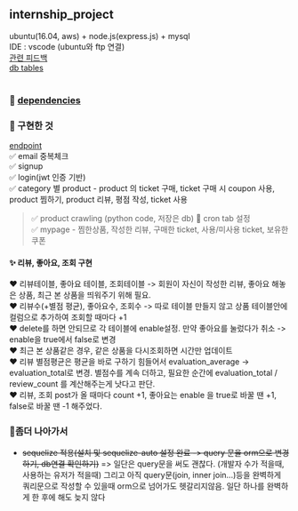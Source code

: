 ## internship_project
ubuntu(16.04, aws) + node.js(express.js) + mysql <br>
IDE : vscode (ubuntu와 ftp 연결) <br>
<a href='https://github.com/ujin2021/2020_summer_internship'>관련 피드백</a> <br>
<a href='https://github.com/ujin2021/internship_project/tree/master/models'>db tables</a> <br>
<br>
### :crystal_ball: <a href='https://github.com/ujin2021/internship_project/blob/master/project/package.json'>dependencies</a>

### :crystal_ball: 구현한 것
<a href="https://app.gitbook.com/@ujin2021/s/summer-internship/@merged">endpoint</a> <br>
✅ email 중복체크<br>
✅ signup <br>
✅ login(jwt 인증 기반) <br>
✅ category 별 product - product 의 ticket 구매, ticket 구매 시 coupon 사용, product 찜하기, product 리뷰, 평점 작성, ticket 사용<br>
> ✅ product crawling (python code, 저장은 db)
> 💭 cron tab 설정  <br>
✅ mypage - 찜한상품, 작성한 리뷰, 구매한 ticket, 사용/미사용 ticket, 보유한 쿠폰

#### :sparkles: 리뷰, 좋아요, 조회 구현 
:hearts: 리뷰테이블, 좋아요 테이블, 조회테이블 -> 회원이 자신이 작성한 리뷰, 좋아요 해놓은 상품, 최근 본 상품을 띄워주기 위해 필요. <br>
:hearts: 리뷰수(+별점 평균), 좋아요수, 조회수 -> 따로 테이블 만들지 않고 상품 테이블안에 컬럼으로 추가하여 조회할 때마다 +1 <br>
:hearts: delete를 하면 안되므로 각 테이블에 enable설정. 만약 좋아요를 눌렀다가 취소 -> enable을 true에서 false로 변경 <br>
:hearts: 최근 본 상품같은 경우, 같은 상품을 다시조회하면 시간만 업데이트 <br>
:hearts: 리뷰 별점평균은 평균을 바로 구하기 힘들어서 evaluation_average -> evaluation_total로 변경. 별점수를 계속 더하고, 필요한 순간에 evaluation_total / review_count 를 계산해주는게 낫다고 판단. <br>
:hearts: 리뷰, 조회 post가 올 때마다 count +1, 좋아요는 enable 을 true로 바꿀 땐 +1, false로 바꿀 땐 -1 해주었다. <br>

### :feet:좀더 나아가서 
* ~~sequelize 적용(설치 및 sequelize-auto 설정 완료 -> query 문을 orm으로 변경하기, db연결 확인하기)~~ => 일단은 query문을 써도 괜찮다. (개발자 수가 적을때, 사용하는 유저가 적을때) 그리고 아직 query문(join, inner join...)등을 완벽하게 쿼리문으로 작성할 수 있을때 orm으로 넘어가도 헷갈리지않음. 일단 하나를 완벽하게 한 후에 해도 늦지 않다
